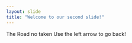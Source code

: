 ```yaml
---
layout: slide
title: "Welcome to our second slide!"
---
```

The Road no taken
Use the left arrow to go back!
